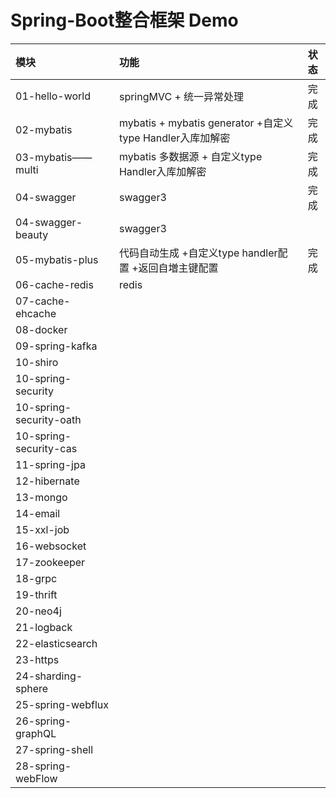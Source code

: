 # Spring-Boot整合框架 Demo

| 模块 | 功能     |状态|
|:--------| :-------------|:-----:|
| 01-hello-world | springMVC + 统一异常处理|完成 |
| 02-mybatis| mybatis + mybatis generator +自定义type Handler入库加解密 |完成|
| 03-mybatis——multi| mybatis 多数据源 + 自定义type Handler入库加解密 |完成|
| 04-swagger| swagger3 |完成|
| 04-swagger-beauty| swagger3 ||
| 05-mybatis-plus|  代码自动生成 +自定义type handler配置 +返回自増主键配置 |完成|
| 06-cache-redis| redis ||
| 07-cache-ehcache |||
| 08-docker |||
| 09-spring-kafka|||
| 10-shiro|||
| 10-spring-security|||
| 10-spring-security-oath|||
| 10-spring-security-cas|||
| 11-spring-jpa|||
| 12-hibernate|||
| 13-mongo|||
| 14-email|||
| 15-xxl-job|||
| 16-websocket|||
| 17-zookeeper|||
| 18-grpc|||
| 19-thrift|||
| 20-neo4j|||
| 21-logback|||
| 22-elasticsearch|||
| 23-https|||
| 24-sharding-sphere|||
| 25-spring-webflux|||
| 26-spring-graphQL|||
| 27-spring-shell|||
| 28-spring-webFlow|||






